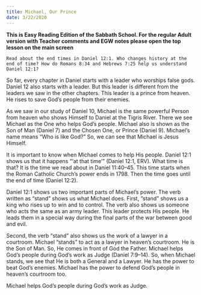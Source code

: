 ```yaml
---
title: Michael, Our Prince
date: 3/22/2020
---
```


 **This is Easy Reading Edition of the Sabbath School. For the regular Adult version with Teacher comments and EGW notes please open the top lesson on the main screen** 

`Read about the end times in Daniel 12:1. Who changes history at the end of time? How do Romans 8:34 and Hebrews 7:25 help us understand Daniel 12:1?`

So far, every chapter in Daniel starts with a leader who worships false gods. Daniel 12 also starts with a leader. But this leader is different from the leaders we saw in the other chapters. This leader is a prince from heaven. He rises to save God’s people from their enemies.

As we saw in our study of Daniel 10, Michael is the same powerful Person from heaven who shows Himself to Daniel at the Tigris River. There we see Michael as the One who helps God’s people. Michael also is shown as the Son of Man (Daniel 7) and the Chosen One, or Prince (Daniel 9). Michael’s name means “Who is like God?” So, we can see that Michael is Jesus Himself.

It is important to know when Michael comes to help His people. Daniel 12:1 shows us that it happens “‘at that time’” (Daniel 12:1, ERV). What time is that? It is the time we read about in Daniel 11:40–45. This time starts when the Roman Catholic Church’s power ends in 1798. Then the time goes until the end of time (Daniel 12:2).

Daniel 12:1 shows us two important parts of Michael’s power. The verb written as “stand” shows us what Michael does. First, “stand” shows us a king who rises up to win and to control. The verb also shows us someone who acts the same as an army leader. This leader protects His people. He leads them in a special way during the final parts of the war between good and evil.

Second, the verb “stand” also shows us the work of a lawyer in a courtroom. Michael “stands” to act as a lawyer in heaven’s courtroom. He is the Son of Man. So, He comes in front of God the Father. Michael helps God’s people during God’s work as Judge (Daniel 7:9–14). So, when Michael stands, we see that He is both a General and a Lawyer. He has the power to beat God’s enemies. Michael has the power to defend God’s people in heaven’s courtroom too.

Michael helps God’s people during God’s work as Judge.
